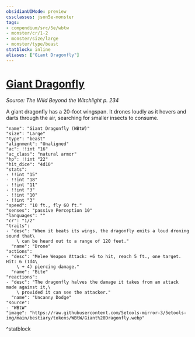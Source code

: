 ```yaml
---
obsidianUIMode: preview
cssclasses: json5e-monster
tags:
- compendium/src/5e/wbtw
- monster/cr/1-2
- monster/size/large
- monster/type/beast
statblock: inline
aliases: ["Giant Dragonfly"]
---
```

# [Giant Dragonfly](Mechanics\bestiary\beast/giant-dragonfly-wbtw.md)
*Source: The Wild Beyond the Witchlight p. 234*  

A giant dragonfly has a 20-foot wingspan. It drones loudly as it hovers and darts through the air, searching for smaller insects to consume.

```statblock
"name": "Giant Dragonfly (WBtW)"
"size": "Large"
"type": "beast"
"alignment": "Unaligned"
"ac": !!int "16"
"ac_class": "natural armor"
"hp": !!int "22"
"hit_dice": "4d10"
"stats":
- !!int "15"
- !!int "18"
- !!int "11"
- !!int "3"
- !!int "10"
- !!int "3"
"speed": "10 ft., fly 60 ft."
"senses": "passive Perception 10"
"languages": ""
"cr": "1/2"
"traits":
- "desc": "When it beats its wings, the dragonfly emits a loud droning sound that\
    \ can be heard out to a range of 120 feet."
  "name": "Drone"
"actions":
- "desc": "Melee Weapon Attack: +6 to hit, reach 5 ft., one target. Hit: 6 (1d4\
    \ + 4) piercing damage."
  "name": "Bite"
"reactions":
- "desc": "The dragonfly halves the damage it takes from an attack made against it,\
    \ provided it can see the attacker."
  "name": "Uncanny Dodge"
"source":
- "WBtW"
"image": "https://raw.githubusercontent.com/5etools-mirror-3/5etools-img/main/bestiary/tokens/WBtW/Giant%20Dragonfly.webp"
```
^statblock